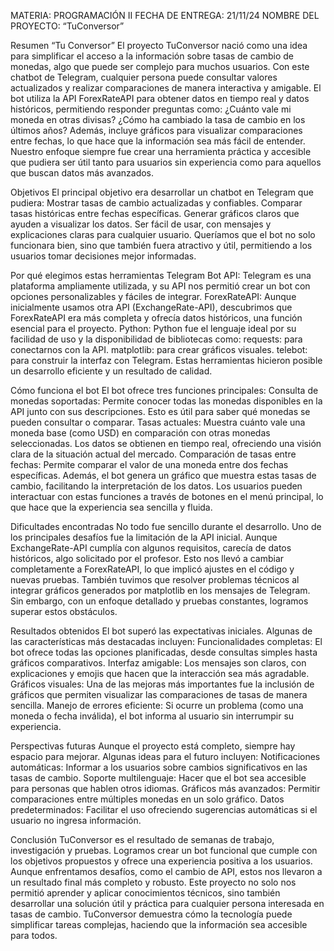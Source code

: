 MATERIA: PROGRAMACIÓN II
FECHA DE ENTREGA: 21/11/24
NOMBRE DEL PROYECTO: “TuConversor”

Resumen “Tu Conversor”
El proyecto TuConversor nació como una idea para simplificar el acceso a la información sobre tasas de cambio de monedas, algo que puede ser complejo para muchos usuarios. Con este chatbot de Telegram, cualquier persona puede consultar valores actualizados y realizar comparaciones de manera interactiva y amigable.
El bot utiliza la API ForexRateAPI para obtener datos en tiempo real y datos históricos, permitiendo responder preguntas como:
¿Cuánto vale mi moneda en otras divisas?
¿Cómo ha cambiado la tasa de cambio en los últimos años?
Además, incluye gráficos para visualizar comparaciones entre fechas, lo que hace que la información sea más fácil de entender. Nuestro enfoque siempre fue crear una herramienta práctica y accesible que pudiera ser útil tanto para usuarios sin experiencia como para aquellos que buscan datos más avanzados.

Objetivos
El principal objetivo era desarrollar un chatbot en Telegram que pudiera:
Mostrar tasas de cambio actualizadas y confiables.
Comparar tasas históricas entre fechas específicas.
Generar gráficos claros que ayuden a visualizar los datos.
Ser fácil de usar, con mensajes y explicaciones claras para cualquier usuario.
Queríamos que el bot no solo funcionara bien, sino que también fuera atractivo y útil, permitiendo a los usuarios tomar decisiones mejor informadas.

Por qué elegimos estas herramientas
Telegram Bot API:
Telegram es una plataforma ampliamente utilizada, y su API nos permitió crear un bot con opciones personalizables y fáciles de integrar.
ForexRateAPI:
Aunque inicialmente usamos otra API (ExchangeRate-API), descubrimos que ForexRateAPI era más completa y ofrecía datos históricos, una función esencial para el proyecto.
Python:
Python fue el lenguaje ideal por su facilidad de uso y la disponibilidad de bibliotecas como:
requests: para conectarnos con la API.
matplotlib: para crear gráficos visuales.
telebot: para construir la interfaz con Telegram.
Estas herramientas hicieron posible un desarrollo eficiente y un resultado de calidad.

Cómo funciona el bot
El bot ofrece tres funciones principales:
Consulta de monedas soportadas:
Permite conocer todas las monedas disponibles en la API junto con sus descripciones. Esto es útil para saber qué monedas se pueden consultar o comparar.
Tasas actuales:
Muestra cuánto vale una moneda base (como USD) en comparación con otras monedas seleccionadas. Los datos se obtienen en tiempo real, ofreciendo una visión clara de la situación actual del mercado.
Comparación de tasas entre fechas:
Permite comparar el valor de una moneda entre dos fechas específicas. Además, el bot genera un gráfico que muestra estas tasas de cambio, facilitando la interpretación de los datos.
Los usuarios pueden interactuar con estas funciones a través de botones en el menú principal, lo que hace que la experiencia sea sencilla y fluida.

Dificultades encontradas
No todo fue sencillo durante el desarrollo. Uno de los principales desafíos fue la limitación de la API inicial. Aunque ExchangeRate-API cumplía con algunos requisitos, carecía de datos históricos, algo solicitado por el profesor. Esto nos llevó a cambiar completamente a ForexRateAPI, lo que implicó ajustes en el código y nuevas pruebas.
También tuvimos que resolver problemas técnicos al integrar gráficos generados por matplotlib en los mensajes de Telegram. Sin embargo, con un enfoque detallado y pruebas constantes, logramos superar estos obstáculos.

Resultados obtenidos
El bot superó las expectativas iniciales. Algunas de las características más destacadas incluyen:
Funcionalidades completas: El bot ofrece todas las opciones planificadas, desde consultas simples hasta gráficos comparativos.
Interfaz amigable: Los mensajes son claros, con explicaciones y emojis que hacen que la interacción sea más agradable.
Gráficos visuales: Una de las mejoras más importantes fue la inclusión de gráficos que permiten visualizar las comparaciones de tasas de manera sencilla.
Manejo de errores eficiente: Si ocurre un problema (como una moneda o fecha inválida), el bot informa al usuario sin interrumpir su experiencia.

Perspectivas futuras
Aunque el proyecto está completo, siempre hay espacio para mejorar. Algunas ideas para el futuro incluyen:
Notificaciones automáticas: Informar a los usuarios sobre cambios significativos en las tasas de cambio.
Soporte multilenguaje: Hacer que el bot sea accesible para personas que hablen otros idiomas.
Gráficos más avanzados: Permitir comparaciones entre múltiples monedas en un solo gráfico.
Datos predeterminados: Facilitar el uso ofreciendo sugerencias automáticas si el usuario no ingresa información.

Conclusión
TuConversor es el resultado de semanas de trabajo, investigación y pruebas. Logramos crear un bot funcional que cumple con los objetivos propuestos y ofrece una experiencia positiva a los usuarios. Aunque enfrentamos desafíos, como el cambio de API, estos nos llevaron a un resultado final más completo y robusto.
Este proyecto no solo nos permitió aprender y aplicar conocimientos técnicos, sino también desarrollar una solución útil y práctica para cualquier persona interesada en tasas de cambio. TuConversor demuestra cómo la tecnología puede simplificar tareas complejas, haciendo que la información sea accesible para todos.
